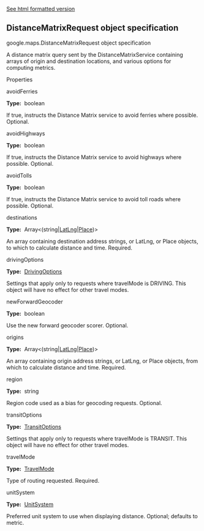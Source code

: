 [See html formatted version](https://huasofoundries.github.io/google-maps-documentation/DistanceMatrixRequest.html)


DistanceMatrixRequest object specification
------------------------------------------

google.maps.DistanceMatrixRequest object specification

A distance matrix query sent by the DistanceMatrixService containing arrays of origin and destination locations, and various options for computing metrics.

Properties

avoidFerries

**Type:**  boolean

If true, instructs the Distance Matrix service to avoid ferries where possible. Optional.

avoidHighways

**Type:**  boolean

If true, instructs the Distance Matrix service to avoid highways where possible. Optional.

avoidTolls

**Type:**  boolean

If true, instructs the Distance Matrix service to avoid toll roads where possible. Optional.

destinations

**Type:**  Array<(string|[LatLng](https://github.com/amenadiel/google-maps-documentation/blob/master/docs/LatLng.md)|[Place](https://github.com/amenadiel/google-maps-documentation/blob/master/docs/Place.md))>

An array containing destination address strings, or LatLng, or Place objects, to which to calculate distance and time. Required.

drivingOptions

**Type:**  [DrivingOptions](https://github.com/amenadiel/google-maps-documentation/blob/master/docs/DrivingOptions.md)

Settings that apply only to requests where travelMode is DRIVING. This object will have no effect for other travel modes.

newForwardGeocoder

**Type:**  boolean

Use the new forward geocoder scorer. Optional.

origins

**Type:**  Array<(string|[LatLng](https://github.com/amenadiel/google-maps-documentation/blob/master/docs/LatLng.md)|[Place](https://github.com/amenadiel/google-maps-documentation/blob/master/docs/Place.md))>

An array containing origin address strings, or LatLng, or Place objects, from which to calculate distance and time. Required.

region

**Type:**  string

Region code used as a bias for geocoding requests. Optional.

transitOptions

**Type:**  [TransitOptions](https://github.com/amenadiel/google-maps-documentation/blob/master/docs/TransitOptions.md)

Settings that apply only to requests where travelMode is TRANSIT. This object will have no effect for other travel modes.

travelMode

**Type:**  [TravelMode](https://github.com/amenadiel/google-maps-documentation/blob/master/docs/TravelMode.md)

Type of routing requested. Required.

unitSystem

**Type:**  [UnitSystem](https://github.com/amenadiel/google-maps-documentation/blob/master/docs/UnitSystem.md)

Preferred unit system to use when displaying distance. Optional; defaults to metric.